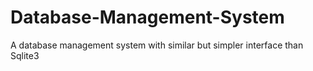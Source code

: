 # Database-Management-System
A database management system with similar but simpler interface than Sqlite3
